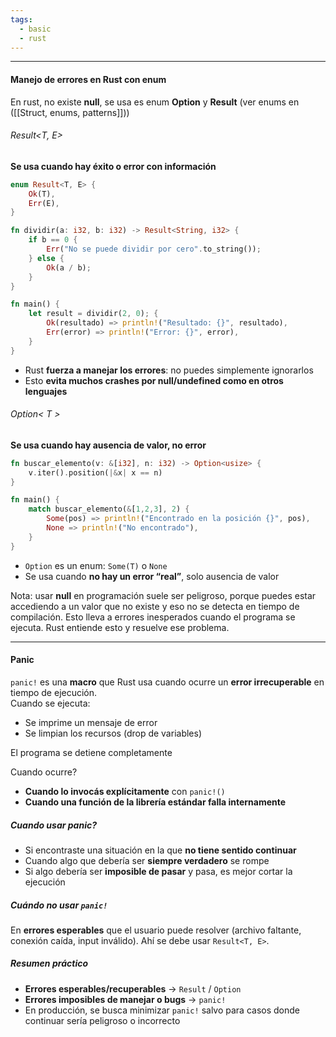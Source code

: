 ```yaml
---
tags:
  - basic
  - rust
---
```

---

#### Manejo de errores en Rust con enum

En rust, no existe **null**, se usa es enum **Option** y **Result**
(ver enums en ([[Struct, enums, patterns]]))

###### Result<T, E>

**Se usa cuando hay éxito o error con información**
```rust
enum Result<T, E> {
	Ok(T),
	Err(E),
}

fn dividir(a: i32, b: i32) -> Result<String, i32> {
	if b == 0 {
		Err("No se puede dividir por cero".to_string());
	} else {
		Ok(a / b);
	}
}

fn main() {
	let result = dividir(2, 0); {
		Ok(resultado) => println!("Resultado: {}", resultado),
        Err(error) => println!("Error: {}", error),
	}
}
```
-  Rust **fuerza a manejar los errores**: no puedes simplemente ignorarlos
-  Esto **evita muchos crashes por null/undefined como en otros lenguajes**

###### Option< T >

**Se usa cuando hay ausencia de valor, no error**
```rust
fn buscar_elemento(v: &[i32], n: i32) -> Option<usize> {
    v.iter().position(|&x| x == n)
}

fn main() {
    match buscar_elemento(&[1,2,3], 2) {
        Some(pos) => println!("Encontrado en la posición {}", pos),
        None => println!("No encontrado"),
    }
}
```
-  `Option` es un enum: `Some(T)` o `None`
-  Se usa cuando **no hay un error “real”**, solo ausencia de valor

Nota:
usar **null** en programación suele ser peligroso, porque puedes estar accediendo a un valor que no existe y eso no se detecta en tiempo de compilación. Esto lleva a errores inesperados cuando el programa se ejecuta. Rust entiende esto y resuelve ese problema.

---

#### Panic
`panic!` es una **macro** que Rust usa cuando ocurre un **error irrecuperable** en tiempo de ejecución.  
Cuando se ejecuta:

-  Se imprime un mensaje de error
-  Se limpian los recursos (drop de variables)

El programa se detiene completamente

Cuando ocurre?
-  **Cuando lo invocás explícitamente** con `panic!()`
- **Cuando una función de la librería estándar falla internamente**

##### Cuando usar panic?
-  Si encontraste una situación en la que **no tiene sentido continuar**
-  Cuando algo que debería ser **siempre verdadero** se rompe
-  Si algo debería ser **imposible de pasar** y pasa, es mejor cortar la ejecución


##### Cuándo **no usar `panic!`**
En **errores esperables** que el usuario puede resolver (archivo faltante, conexión caída, input inválido). Ahí se debe usar `Result<T, E>`.

##### Resumen práctico

-  **Errores esperables/recuperables** → `Result` / `Option`
-  **Errores imposibles de manejar o bugs** → `panic!`
-  En producción, se busca minimizar `panic!` salvo para casos donde continuar sería peligroso o incorrecto